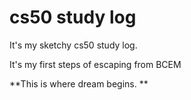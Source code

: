 # cs50 study log

It's my sketchy cs50 study log. 

It's my first steps of escaping from BCEM 

**This is where dream begins. **

